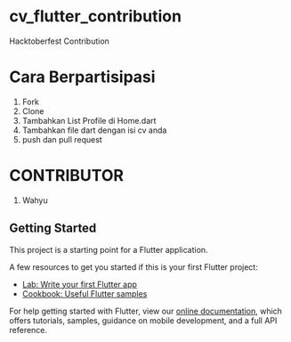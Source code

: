# cv_flutter_contribution

Hacktoberfest Contribution

# Cara Berpartisipasi

1. Fork
2. Clone
3. Tambahkan List Profile di Home.dart
4. Tambahkan file dart dengan isi cv anda
5. push dan pull request

# CONTRIBUTOR

1. Wahyu

## Getting Started


This project is a starting point for a Flutter application.

A few resources to get you started if this is your first Flutter project:

- [Lab: Write your first Flutter app](https://flutter.dev/docs/get-started/codelab)
- [Cookbook: Useful Flutter samples](https://flutter.dev/docs/cookbook)

For help getting started with Flutter, view our
[online documentation](https://flutter.dev/docs), which offers tutorials,
samples, guidance on mobile development, and a full API reference.
